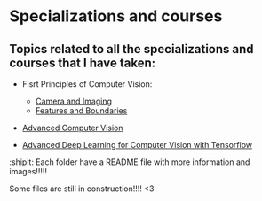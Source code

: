 # Specializations and courses

## Topics related to all the specializations and courses that I have taken:

- Fisrt Principles of Computer Vision:
  - <a href="Fisrt Principles of Computer Vision/Camera and Imaging/README.md"> Camera and Imaging	</a>
  - <a href="Fisrt Principles of Computer Vision/Features and Boundaries/README.md"> Features and Boundaries	</a>

- <a href="Advanced Computer Vision/README.md"> Advanced Computer Vision</a>

- <a href="Advanced Deep Learning For Computer Vision with Tensorflow/README.md">Advanced Deep Learning for Computer Vision with Tensorflow </a>

:shipit: Each folder have a README file with more information and images!!!!! 

Some files are still in construction!!!! <3 
